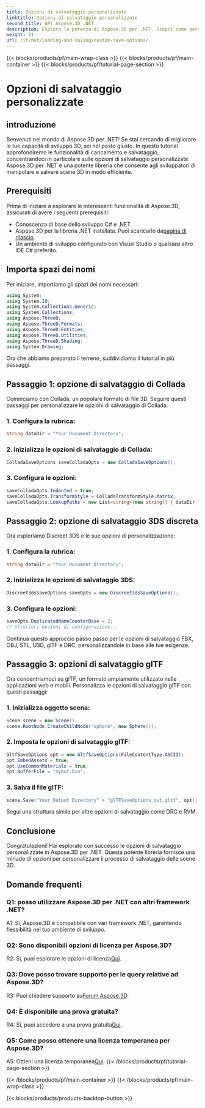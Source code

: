 ```yaml
---
title: Opzioni di salvataggio personalizzate
linktitle: Opzioni di salvataggio personalizzate
second_title: API Aspose.3D .NET
description: Esplora la potenza di Aspose.3D per .NET. Scopri come personalizzare il salvataggio delle scene 3D con guide dettagliate sui formati Collada, USD, 3DS, FBX, OBJ, STL, U3D, glTF, DRC e RVM.
weight: 21
url: /it/net/loading-and-saving/custom-save-options/
---
```


{{< blocks/products/pf/main-wrap-class >}}
{{< blocks/products/pf/main-container >}}
{{< blocks/products/pf/tutorial-page-section >}}

# Opzioni di salvataggio personalizzate

## introduzione

Benvenuti nel mondo di Aspose.3D per .NET! Se stai cercando di migliorare le tue capacità di sviluppo 3D, sei nel posto giusto. In questo tutorial approfondiremo le funzionalità di caricamento e salvataggio, concentrandoci in particolare sulle opzioni di salvataggio personalizzate. Aspose.3D per .NET è una potente libreria che consente agli sviluppatori di manipolare e salvare scene 3D in modo efficiente.

## Prerequisiti

Prima di iniziare a esplorare le interessanti funzionalità di Aspose.3D, assicurati di avere i seguenti prerequisiti:

- Conoscenza di base dello sviluppo C# e .NET.
-  Aspose.3D per la libreria .NET installata. Puoi scaricarlo da[pagina di rilascio](https://releases.aspose.com/3d/net/).
- Un ambiente di sviluppo configurato con Visual Studio o qualsiasi altro IDE C# preferito.

## Importa spazi dei nomi

Per iniziare, importiamo gli spazi dei nomi necessari:

```csharp
using System;
using System.IO;
using System.Collections.Generic;
using System.Collections;
using Aspose.ThreeD;
using Aspose.ThreeD.Formats;
using Aspose.ThreeD.Entities;
using Aspose.ThreeD.Utilities;
using Aspose.ThreeD.Shading;
using System.Drawing;
```

Ora che abbiamo preparato il terreno, suddividiamo il tutorial in più passaggi.

## Passaggio 1: opzione di salvataggio di Collada

Cominciamo con Collada, un popolare formato di file 3D. Seguire questi passaggi per personalizzare le opzioni di salvataggio di Collada:

### 1. Configura la rubrica:
   ```csharp
   string dataDir = "Your Document Directory";
   ```

### 2. Inizializza le opzioni di salvataggio di Collada:
   ```csharp
   ColladaSaveOptions saveColladaOpts = new ColladaSaveOptions();
   ```

### 3. Configura le opzioni:
   ```csharp
   saveColladaOpts.Indented = true;
   saveColladaOpts.TransformStyle = ColladaTransformStyle.Matrix;
   saveColladaOpts.LookupPaths = new List<string>(new string[] { dataDir });
   ```

## Passaggio 2: opzione di salvataggio 3DS discreta

Ora esploriamo Discreet 3DS e le sue opzioni di personalizzazione:

### 1. Configura la rubrica:
   ```csharp
   string dataDir = "Your Document Directory";
   ```

### 2. Inizializza le opzioni di salvataggio 3DS:
   ```csharp
   Discreet3dsSaveOptions saveOpts = new Discreet3dsSaveOptions();
   ```

### 3. Configura le opzioni:
   ```csharp
   saveOpts.DuplicatedNameCounterBase = 2;
   // Ulteriori opzioni di configurazione...
   ```

Continua questo approccio passo passo per le opzioni di salvataggio FBX, OBJ, STL, U3D, glTF e DRC, personalizzandole in base alle tue esigenze.

## Passaggio 3: opzioni di salvataggio glTF

Ora concentriamoci su glTF, un formato ampiamente utilizzato nelle applicazioni web e mobili. Personalizza le opzioni di salvataggio glTF con questi passaggi:

### 1. Inizializza oggetto scena:
   ```csharp
   Scene scene = new Scene();
   scene.RootNode.CreateChildNode("sphere", new Sphere());
   ```

### 2. Imposta le opzioni di salvataggio glTF:
   ```csharp
   GltfSaveOptions opt = new GltfSaveOptions(FileContentType.ASCII);
   opt.EmbedAssets = true;
   opt.UseCommonMaterials = true;
   opt.BufferFile = "mybuf.bin";
   ```

### 3. Salva il file glTF:
   ```csharp
   scene.Save("Your Output Directory" + "glTFSaveOptions_out.gltf", opt);
   ```

Segui una struttura simile per altre opzioni di salvataggio come DRC e RVM.

## Conclusione

Congratulazioni! Hai esplorato con successo le opzioni di salvataggio personalizzate in Aspose.3D per .NET. Questa potente libreria fornisce una miriade di opzioni per personalizzare il processo di salvataggio delle scene 3D.

## Domande frequenti

### Q1: posso utilizzare Aspose.3D per .NET con altri framework .NET?

A1: Sì, Aspose.3D è compatibile con vari framework .NET, garantendo flessibilità nel tuo ambiente di sviluppo.

### Q2: Sono disponibili opzioni di licenza per Aspose.3D?

 R2: Sì, puoi esplorare le opzioni di licenza[Qui](https://purchase.aspose.com/buy).

### Q3: Dove posso trovare supporto per le query relative ad Aspose.3D?

 R3: Puoi chiedere supporto su[Forum Aspose.3D](https://forum.aspose.com/c/3d/18).

### Q4: È disponibile una prova gratuita?

 R4: Sì, puoi accedere a una prova gratuita[Qui](https://releases.aspose.com/).

### Q5: Come posso ottenere una licenza temporanea per Aspose.3D?

 A5: Ottieni una licenza temporanea[Qui](https://purchase.aspose.com/temporary-license/).
{{< /blocks/products/pf/tutorial-page-section >}}

{{< /blocks/products/pf/main-container >}}
{{< /blocks/products/pf/main-wrap-class >}}

{{< blocks/products/products-backtop-button >}}
